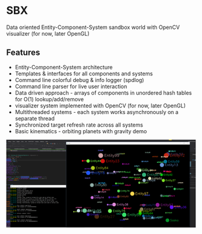 # SBX
Data oriented Entity-Component-System sandbox world with OpenCV visualizer (for now, later OpenGL)
## Features
- Entity-Component-System architecture
- Templates & interfaces for all components and systems
- Command line colorful debug & info logger (spdlog)
- Command line parser for live user interaction
- Data driven approach - arrays of components in unordered hash tables for O(1) lookup/add/remove
- visualizer system implemented with OpenCV (for now, later OpenGL)
- Multithreaded systems - each system works asynchronously on a separate thread
- Synchronized target refresh rate across all systems
- Basic kinematics - orbiting planets with gravity demo

![blobs](https://github.com/zdenyhraz/SBX/blob/master/pics/2.png?raw=true)
